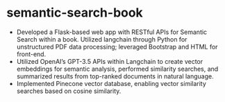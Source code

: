 # semantic-search-book
- Developed a Flask-based web app with RESTful APIs for Semantic Search within a book. Utilized langchain
through Python for unstructured PDF data processing; leveraged Bootstrap and HTML for front-end.
- Utilized OpenAI’s GPT-3.5 APIs within Langchain to create vector embeddings for semantic analysis, performed
similarity searches, and summarized results from top-ranked documents in natural language.
- Implemented Pinecone vector database, enabling vector similarity searches based on cosine similarity.
